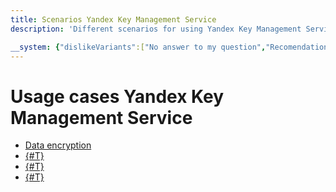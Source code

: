 ```yaml
---
title: Scenarios Yandex Key Management Service
description: 'Different scenarios for using Yandex Key Management Service in the Yandex.Cloud. Data encryption, encryption secrets in Yandex Managed Service for Kubernets, KMS key management with Hashicorp Terraform, encryption secrets in Hashicorp Terraform, Auto Unseal in Hashicorp Vault.'

__system: {"dislikeVariants":["No answer to my question","Recomendations didn't help","The content doesn't match title","Other"]}
---
```



# Usage cases Yandex Key Management Service

* [Data encryption](encrypt/index.md)
* [{#T}](k8s.md)
* [{#T}](terraform-key.md)
* [{#T}](terraform-secret.md)